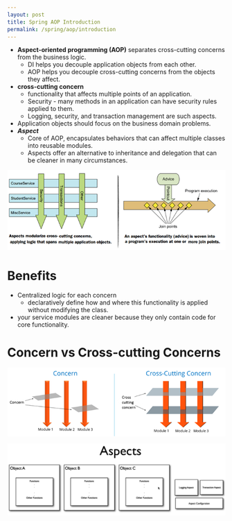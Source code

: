 ```yaml
---
layout: post
title: Spring AOP Introduction
permalink: /spring/aop/introduction
---
```


- **Aspect-oriented programming (AOP)** separates cross-cutting concerns from the business logic.
  - DI helps you decouple application objects from each other.
  - AOP helps you decouple cross-cutting concerns from the objects they affect.
- **cross-cutting concern**
  - functionality that affects multiple points of an application.
  - Security - many methods in an application can have security rules applied to them.
  -	Logging, security, and transaction management are such aspects.
-	Application objects should focus on the business domain problems.
- ***Aspect***
  - Core of AOP, encapsulates behaviors that can affect multiple classes into reusable modules.
  - Aspects offer an alternative to inheritance and delegation that can be cleaner in many circumstances.

![](https://github.com/arpit04tripathi/files-cdn/raw/cdn/spring/spring-aop/aop.png)

# Benefits
- Centralized logic for each concern
  - declaratively define how and where this functionality is applied without modifying the class.
-	your service modules are cleaner because they only contain code for core functionality.

# Concern vs Cross-cutting Concerns

![](https://github.com/arpit04tripathi/files-cdn/raw/cdn/spring/spring-aop/cross-cutting-vs-concern.png)

![](https://github.com/arpit04tripathi/files-cdn/raw/cdn/spring/spring-aop/aspects.png)

